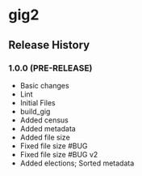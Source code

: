 # gig2

## Release History

### 1.0.0 (PRE-RELEASE)
  * Basic changes
  * Lint
  * Initial Files
  * build_gig
  * Added census
  * Added metadata
  * Added file size
  * Fixed file size #BUG
  * Fixed file size #BUG v2
  * Added elections; Sorted metadata
